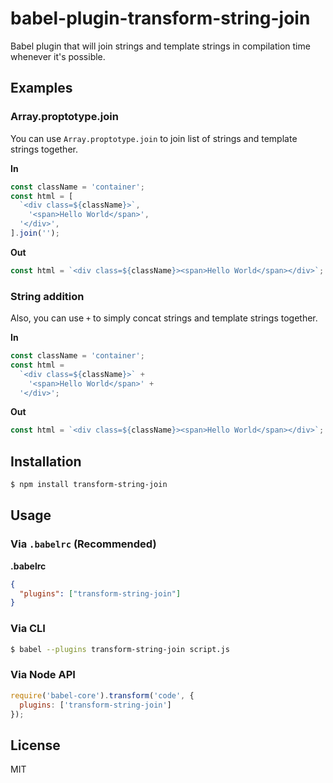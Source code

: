 # babel-plugin-transform-string-join

Babel plugin that will join strings and template strings in compilation time whenever it's possible.

## Examples

### Array.proptotype.join

You can use `Array.proptotype.join` to join list of strings and template strings together.

**In**

```js
const className = 'container';
const html = [
  `<div class=${className}>`,
    '<span>Hello World</span>',
  '</div>',
].join('');
```

**Out**

```js
const html = `<div class=${className}><span>Hello World</span></div>`;
```

### String addition

Also, you can use `+` to simply concat strings and template strings together.

**In**

```js
const className = 'container';
const html =
  `<div class=${className}>` +
    '<span>Hello World</span>' +
  '</div>';
```

**Out**

```js
const html = `<div class=${className}><span>Hello World</span></div>`;
```

## Installation

```sh
$ npm install transform-string-join
```

## Usage

### Via `.babelrc` (Recommended)

**.babelrc**

```json
{
  "plugins": ["transform-string-join"]
}
```

### Via CLI

```sh
$ babel --plugins transform-string-join script.js
```

### Via Node API

```javascript
require('babel-core').transform('code', {
  plugins: ['transform-string-join']
});
```

## License

MIT
